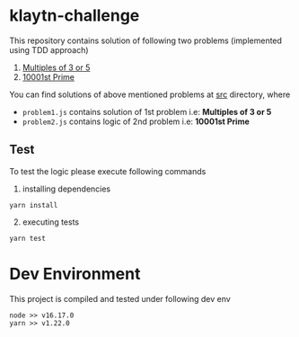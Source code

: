 # klaytn-challenge
This repository contains solution of following two problems (implemented using TDD approach)
1. [Multiples of 3 or 5](https://projecteuler.net/problem=1)
2. [10001st Prime](https://projecteuler.net/problem=7)

You can find solutions of above mentioned problems at [src](./src) directory, where
- `problem1.js` contains solution of 1st problem i.e: **Multiples of 3 or 5**
- `problem2.js` contains logic of 2nd problem i.e: **10001st Prime**

## Test
To test the logic please execute following commands
1. installing dependencies
```shell
yarn install
```
2. executing tests
```shell
yarn test
```

# Dev Environment
This project is compiled and tested under following dev env
```
node >> v16.17.0
yarn >> v1.22.0
```